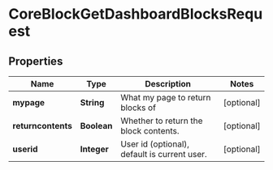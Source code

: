 

# CoreBlockGetDashboardBlocksRequest


## Properties

| Name | Type | Description | Notes |
|------------ | ------------- | ------------- | -------------|
|**mypage** | **String** | What my page to return blocks of |  [optional] |
|**returncontents** | **Boolean** | Whether to return the block contents. |  [optional] |
|**userid** | **Integer** | User id (optional), default is current user. |  [optional] |



